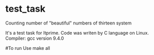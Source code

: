 # test_task
Counting number of "beautiful" numbers of thirteen system

It's a test task for Itprime.
Code was writen by C language on Linux.
Compiler: gcc version 9.4.0

#To run
Use make all

